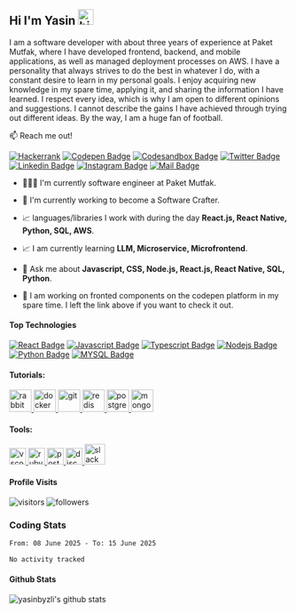 ## Hi I'm Yasin <img src="https://user-images.githubusercontent.com/1303154/88677602-1635ba80-d120-11ea-84d8-d263ba5fc3c0.gif" width="28px" alt="hi">

I am a software developer with about three years of experience at Paket Mutfak, where I have developed frontend, backend, and mobile applications, as well as managed deployment processes on AWS. I have a personality that always strives to do the best in whatever I do, with a constant desire to learn in my personal goals. I enjoy acquiring new knowledge in my spare time, applying it, and sharing the information I have learned. I respect every idea, which is why I am open to different opinions and suggestions. I cannot describe the gains I have achieved through trying out different ideas. By the way, I am a huge fan of football.

:mailbox: Reach me out!

[![Hackerrank](https://img.shields.io/badge/-Hackerrank-2EC866?style=for-the-badge&logo=HackerRank&logoColor=white)](https://www.hackerrank.com/yasinbeyazli)
[![Codepen Badge](https://img.shields.io/badge/Codepen-000000?style=for-the-badge&logo=codepen&logoColor=white)](https://codepen.io/yasinbeyazli)
[![Codesandbox Badge](https://img.shields.io/badge/Codesandbox-000000?style=for-the-badge&logo=CodeSandbox&logoColor=white)](https://codesandbox.io/u/Yasin%20Beyazli)
[![Twitter Badge](https://img.shields.io/badge/Twitter-1DA1F2?style=for-the-badge&logo=twitter&logoColor=white)](https://twitter.com/beyazl_yasin) 
[![Linkedin Badge](https://img.shields.io/badge/LinkedIn-0077B5?style=for-the-badge&logo=linkedin&logoColor=white)](https://www.linkedin.com/in/yasinbeyazli/) 
[![Instagram Badge](https://img.shields.io/badge/Instagram-E4405F?style=for-the-badge&logo=instagram&logoColor=white)](https://instagram.com/yasin_beyazli) 
[![Mail Badge](https://img.shields.io/badge/Gmail-D14836?style=for-the-badge&logo=gmail&logoColor=white)](mailto:yasinbeyazli29@gmail.com)

- 🧑🏻‍💻 I'm currently software engineer at Paket Mutfak.

- 🔭 I'm currently working to become a Software Crafter.

- 📈 languages/libraries I work with during the day **React.js, React Native, Python, SQL, AWS**.

- 📈 I am currently learning **LLM, Microservice, Microfrontend**.

- 💬 Ask me about **Javascript, CSS, Node.js, React.js, React Native, SQL, Python**.

- 👀 I am working on fronted components on the codepen platform in my spare time. I left the link above if you want to check it out.

#### Top Technologies

[![React Badge](	https://img.shields.io/badge/React-20232A?style=for-the-badge&logo=react&logoColor=61DAFB)](https://tr.reactjs.org/) 
[![Javascript Badge](https://img.shields.io/badge/JavaScript-F7DF1E?style=for-the-badge&logo=javascript&logoColor=black)](https://www.javascript.com/)
[![Typescript Badge](https://img.shields.io/badge/TypeScript-007ACC?style=for-the-badge&logo=typescript&logoColor=white)](https://www.typescriptlang.org/) 
[![Nodejs Badge](https://img.shields.io/badge/Node.js-339933?style=for-the-badge&logo=nodedotjs&logoColor=white)](https://nodejs.org/en/) 
[![Python Badge](https://img.shields.io/badge/Python-3776AB?style=for-the-badge&logo=python&logoColor=white)](https://www.python.org/)
[![MYSQL Badge](https://img.shields.io/badge/MySQL-00000F?style=for-the-badge&logo=mysql&logoColor=white)](https://www.mysql.com/)

<h4 align="left">Tutorials:</h4>
<span>
<a href="https://www.rabbitmq.com/" target="_blank"> <img src="https://www.vectorlogo.zone/logos/rabbitmq/rabbitmq-icon.svg" alt="rabbitmq" width="40" height="40"/> </a>
</span>
<span>
<a href="https://www.docker.com/" target="_blank"> <img src="https://www.vectorlogo.zone/logos/docker/docker-icon.svg" alt="docker" width="40" height="40"/> </a>
</span>
<span>
<a href="https://www.w3schools.com/GIT" target="_blank"> <img src="https://www.vectorlogo.zone/logos/git-scm/git-scm-icon.svg" alt="git" width="40" height="40"/> </a>
</span>
<span>
<a href="https://redis.io/" target="_blank"> <img src="https://www.vectorlogo.zone/logos/redis/redis-icon.svg" alt="redis" width="40" height="40"/> </a>
</span>
<span>
<a href="https://www.postgresql.org/" target="_blank"> <img src="https://www.vectorlogo.zone/logos/postgresql/postgresql-icon.svg" alt="postgreSQL" width="40" height="40"/> </a>
</span>
<span>
<a href="https://www.mongodb.com/" target="_blank"> <img src="https://www.vectorlogo.zone/logos/mongodb/mongodb-icon.svg" alt="mongodb" width="40" height="40"/> </a>
</span>

<br/>
<h4 align="left">Tools:</h4>

<a href="https://code.visualstudio.com/" target="_blank"> <img src="https://upload.wikimedia.org/wikipedia/commons/thumb/9/9a/Visual_Studio_Code_1.35_icon.svg/1024px-Visual_Studio_Code_1.35_icon.svg.png" alt="vscode" width="30" height="30"/> </a>
<a href="https://www.jetbrains.com/ruby/" target="_blank"> <img src="https://resources.jetbrains.com/storage/products/rubymine/img/meta/rubymine_logo_300x300.png" alt="rubymine" width="30" height="30"/> </a> 
<a href="https://postman.com" target="_blank"> <img src="https://www.vectorlogo.zone/logos/getpostman/getpostman-icon.svg" alt="postman" width="30" height="30"/> </a> 
<a href="https://discord.com/" target="_blank"> <img src="https://cdn4.iconfinder.com/data/icons/logos-and-brands/512/91_Discord_logo_logos-512.png" alt="discord" width="30" height="30"/> </a> 
<a href="https://slack.com/intl/en-tr/" target="_blank"> <img src="https://cdn.brandfolder.io/5H442O3W/as/pl546j-7le8zk-4nzzs1/Slack_Mark_Web.png" alt="slack" width="37" height="37"/> </a>

#### Profile Visits 

![visitors](https://komarev.com/ghpvc/?username=ysnbyzli&color=blue) 
![followers](https://img.shields.io/github/followers/ysnbyzli.svg?style=social&label=Follow&maxAge=2592000)


### Coding Stats
<!--START_SECTION:waka-->

```txt
From: 08 June 2025 - To: 15 June 2025

No activity tracked
```

<!--END_SECTION:waka-->


 #### Github Stats

![yasinbyzli's github stats](https://github-readme-stats.vercel.app/api?username=ysnbyzli&count_private=true&theme=tokyonight&hide=contribs,prs)



